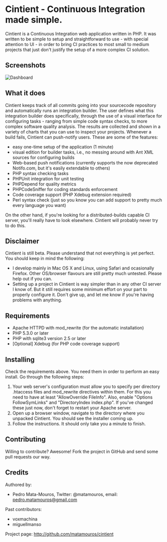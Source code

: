 Cintient - Continuous Integration made simple.
==============================================

Cintient is a Continuous Integration web application written in PHP. It
was written to be simple to setup and straightforward to use - with
special attention to UI - in order to bring CI practices to most small
to medium projects that just don't justify the setup of a more complex
CI solution.

Screenshots
-----------

![Dashboard](https://img.skitch.com/20111116-8bxbxt7wgt3juh7ri4kj7ba3u.png)

What it does
------------
 
Cintient keeps track of all commits going into your sourcecode
repository and automatically runs an integration builder. The user
defines what this integration builder does specifically, through the use
of a visual interface for configuring tasks - ranging from simple code
syntax checks, to more complex software quality analysis. The results
are collected and shown in a variety of charts that you can use to
inspect your projects. Whenever a build fails, Cintient can push-notify
users. These are some of the features:

 *  easy one-time setup of the application (1 minute)
 *  visual edition for builder tasks, i.e., no messing around with Ant
    XML sources for configuring builds
 *  Web-based push notifications (currently supports the now deprecated
    Notifo.com, but it's easily extendable to others)
 *  PHP syntax checking tasks
 *  PHPUnit integration for unit testing
 *  PHPDepend for quality metrics
 *  PHPCodeSniffer for coding standards enforcement
 *  Code coverage support (PHP Xdebug extension required)
 *  Perl syntax check (just so you know you can add support to pretty
    much every language you want)

On the other hand, if you're looking for a distributed-builds capable
CI server, you'll really have to look elsewhere. Cintient will probably
never try to do this.
    
Disclaimer
----------

Cintient is still beta. Please understand that not everything is yet
perfect. You should keep in mind the following:

 *  I develop mainly in Mac OS X and Linux, using Safari and ocasionally
    Firefox. Other OS/browser flavours are still pretty much untested.
    Please help out if you can.
 *  Setting up a project in Cintient is way simpler than in any other
    CI server I know of. But it still requires some minimum effort on
    your part to properly configure it. Don't give up, and let me know
    if you're having problems with anything.

Requirements
------------

 *  Apache HTTPD with mod_rewrite (for the automatic installation)
 *  PHP 5.3.0 or later
 *  PHP with sqlite3 version 2.5 or later
 *  [Optional] Xdebug (for PHP code coverage support)

Installing
----------

Check the requirements above. You need them in order to perform an easy
install. Go through the following steps:

 1.  Your web server's configuration must allow you to specify per
     directory .htaccess files and mod_rewrite directives within them.
     For this you need to have at least "AllowOverride FileInfo". Also,
     enable "Options FollowSymLinks" and "DirectoryIndex index.php". If
     you've changed these just now, don't forget to restart your Apache
     server. 
 2.  Open up a browser window, navigate to the directory where you
     unpacked Cintient. You should see the installer coming up.
 3.  Follow the instructions. It should only take you a minute to
     finish.

Contributing
------------

Willing to contribute? Awesome! Fork the project in GitHub and send some
pull requests our way.

Credits
-------

Authored by:

 *  Pedro Mata-Mouros,
    Twitter: @matamouros,
    email: pedro.matamouros@gmail.com

Past contributors:

 *  voxmachina
 *  miguellmanso

Project page: <http://github.com/matamouros/cintient>

